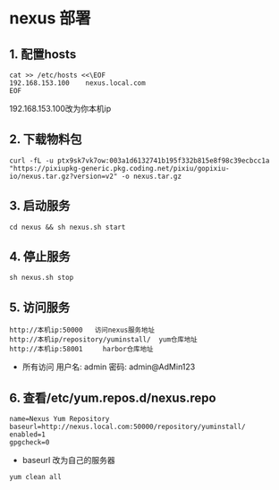 # nexus 部署

## 1. 配置hosts
```shell
cat >> /etc/hosts <<\EOF
192.168.153.100    nexus.local.com
EOF
```
192.168.153.100改为你本机ip



## 2. 下载物料包
```shell
curl -fL -u ptx9sk7vk7ow:003a1d6132741b195f332b815e8f98c39ecbcc1a "https://pixiupkg-generic.pkg.coding.net/pixiu/gopixiu-io/nexus.tar.gz?version=v2" -o nexus.tar.gz
```

## 3. 启动服务
```shell
cd nexus && sh nexus.sh start 
```

## 4. 停止服务
```shell
sh nexus.sh stop
```

## 5. 访问服务

```shell
http://本机ip:50000   访问nexus服务地址                         
http://本机ip/repository/yuminstall/  yum仓库地址
http://本机ip:58001     harbor仓库地址
```
-  所有访问 用户名:    admin   密码:   admin@AdMin123

## 6. 查看/etc/yum.repos.d/nexus.repo

```shell
name=Nexus Yum Repository
baseurl=http://nexus.local.com:50000/repository/yuminstall/
enabled=1
gpgcheck=0
```
- baseurl 改为自己的服务器

```shell
yum clean all
```
